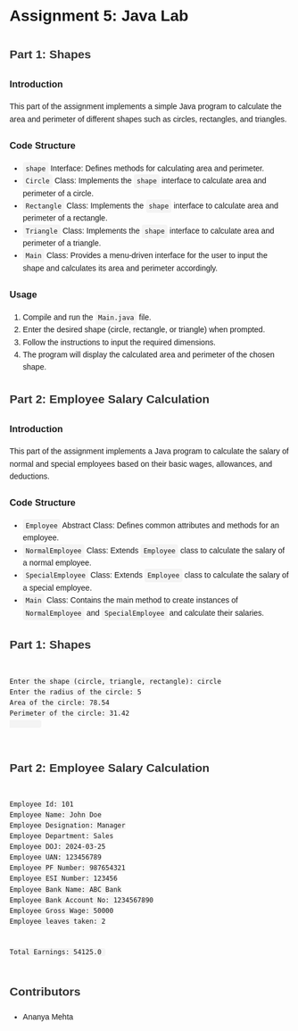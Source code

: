 # Assignment 5: Java Lab

## Part 1: Shapes

### Introduction
This part of the assignment implements a simple Java program to calculate the area and perimeter of different shapes such as circles, rectangles, and triangles.

### Code Structure
- `shape` Interface: Defines methods for calculating area and perimeter.
- `Circle` Class: Implements the `shape` interface to calculate area and perimeter of a circle.
- `Rectangle` Class: Implements the `shape` interface to calculate area and perimeter of a rectangle.
- `Triangle` Class: Implements the `shape` interface to calculate area and perimeter of a triangle.
- `Main` Class: Provides a menu-driven interface for the user to input the shape and calculates its area and perimeter accordingly.

### Usage
1. Compile and run the `Main.java` file.
2. Enter the desired shape (circle, rectangle, or triangle) when prompted.
3. Follow the instructions to input the required dimensions.
4. The program will display the calculated area and perimeter of the chosen shape.

## Part 2: Employee Salary Calculation

### Introduction
This part of the assignment implements a Java program to calculate the salary of normal and special employees based on their basic wages, allowances, and deductions.

### Code Structure
- `Employee` Abstract Class: Defines common attributes and methods for an employee.
- `NormalEmployee` Class: Extends `Employee` class to calculate the salary of a normal employee.
- `SpecialEmployee` Class: Extends `Employee` class to calculate the salary of a special employee.
- `Main` Class: Contains the main method to create instances of `NormalEmployee` and `SpecialEmployee` and calculate their salaries.

<!DOCTYPE html>
<html lang="en">
<head>
    <meta charset="UTF-8">
    <meta name="viewport" content="width=device-width, initial-scale=1.0">
    <title>Assignment Description</title>
    <style>
        body {
            font-family: Arial, sans-serif;
            line-height: 1.6;
            margin: 20px;
        }
        h2 {
            color: #333;
        }
        code {
            background-color: #f4f4f4;
            padding: 5px;
            border-radius: 4px;
            font-family: Consolas, monospace;
        }
    </style>
</head>
<body>
    <h2>Part 1: Shapes</h2>
    <pre>
        <code>
Enter the shape (circle, triangle, rectangle): circle
Enter the radius of the circle: 5
Area of the circle: 78.54
Perimeter of the circle: 31.42
        </code>
    </pre>

  <h2>Part 2: Employee Salary Calculation</h2>
    <pre>
        <code>
Employee Id: 101
Employee Name: John Doe
Employee Designation: Manager
Employee Department: Sales
Employee DOJ: 2024-03-25
Employee UAN: 123456789
Employee PF Number: 987654321
Employee ESI Number: 123456
Employee Bank Name: ABC Bank
Employee Bank Account No: 1234567890
Employee Gross Wage: 50000
Employee leaves taken: 2

Total Earnings: 54125.0
        </code>
    </pre>
</body>
</html>


## Contributors
- Ananya Mehta

